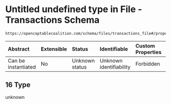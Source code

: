 # Untitled undefined type in File - Transactions Schema

```txt
https://opencaptablecoalition.com/schema/files/transactions_file#/properties/items/items/oneOf/16
```



| Abstract            | Extensible | Status         | Identifiable            | Custom Properties | Additional Properties | Access Restrictions | Defined In                                                                                                |
| :------------------ | :--------- | :------------- | :---------------------- | :---------------- | :-------------------- | :------------------ | :-------------------------------------------------------------------------------------------------------- |
| Can be instantiated | No         | Unknown status | Unknown identifiability | Forbidden         | Allowed               | none                | [TransactionsFile.schema.json*](../flattened_schemas/TransactionsFile.schema.json "open original schema") |

## 16 Type

unknown
